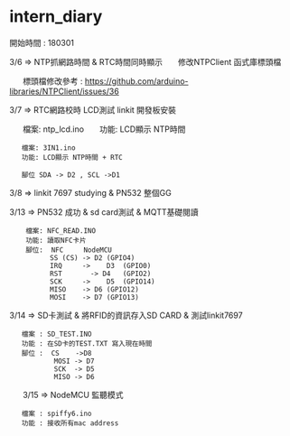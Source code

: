 # intern_diary

開始時間 : 180301

3/6 => NTP抓網路時間 & RTC時間同時顯示
       修改NTPClient 函式庫標頭檔

       標頭檔修改參考 : https://github.com/arduino-libraries/NTPClient/issues/36

3/7 => RTC網路校時 LCD測試 linkit 開發板安裝

       檔案: ntp_lcd.ino
       功能: LCD顯示 NTP時間
       
       檔案: 3IN1.ino
       功能: LCD顯示 NTP時間 + RTC
       
       腳位 SDA -> D2 , SCL ->D1

3/8 => linkit 7697 studying & PN532 整個GG 

3/13 => PN532 成功 & sd card測試 & MQTT基礎閱讀
                   
        檔案: NFC_READ.INO
        功能: 讀取NFC卡片
        腳位:  NFC	 NodeMCU
              SS (CS) -> D2	(GPIO4) 
              IRQ     ->	D3	(GPIO0)
              RST	    -> D4	(GPIO2) 
              SCK     ->	D5	(GPIO14)
              MISO    -> D6	(GPIO12)
              MOSI    -> D7	(GPIO13)
              

3/14 => SD卡測試 & 將RFID的資訊存入SD CARD & 測試linkit7697

       檔案 : SD_TEST.INO
       功能 : 在SD卡的TEST.TXT 寫入現在時間
       腳位 :  CS    ->D8
               MOSI -> D7
               SCK  -> D5
               MISO -> D6
       
3/15 => NodeMCU 監聽模式

       檔案 : spiffy6.ino
       功能 : 接收所有mac address
       

